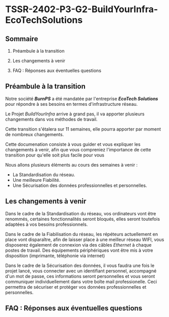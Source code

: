 # **TSSR-2402-P3-G2-BuildYourInfra-EcoTechSolutions**

## **Sommaire**

1) Préambule à la transition

2) Les changements à venir

3) FAQ : Réponses aux éventuelles questions

## **Préambule à la transition**

Notre société **_BurnPS_** a été mandatée par l'entreprise **_EcoTech Solutions_** pour répondre à ses besoins en termes d'infrastructure réseau.

Le Projet _BuildYourInfra_ arrive à grand pas, il va apporter plusieurs changements dans vos méthodes de travail.

Cette transition s'étalera sur 11 semaines, elle pourra apporter par moment de nombreux changements.

Cette documenation consiste à vous guider et vous expliquer les changements à venir, afin que vous compreniez l'importance de cette transition pour qu'elle soit plus facile pour vous

Nous allons plusieurs éléments au cours des semaines à venir :
* La Standardisation du réseau.
* Une meilleure Fiabilité.
* Une Sécurisation des données professionnelles et personnelles.

## **Les changements à venir**

Dans le cadre de la Standardisation du réseau, vos ordinateurs vont être renommés, certaines fonctionnalités seront bloqués, elles seront toutefois adaptées à vos besoins professionnels.

Dans le cadre de la Fiabilisation du réseau, les répéteurs actuellement en place vont disparaître, afin de laisser place à une meilleur réseau WIFI, vous disposerez également de connexion via des câbles _Ethernet_ à chaque postes de travail.
Des équipements périphériques vont être mis à votre disposition (imprimante, téléphonie via internet)

Dans le cadre de la Sécurisation des données, il vous faudra une fois le projet lancé, vous connecter avec un identifiant personnel, accompagné d'un mot de passe, ces informations seront personnelles et vous seront communiquer individuellement dans votre boîte mail professionelle.
Ceci permettra de sécuriser et protéger vos données professionnelles et personnelles.

## **FAQ : Réponses aux éventuelles questions**




